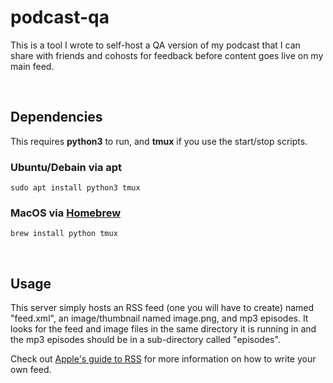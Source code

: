 # podcast-qa

This is a tool I wrote to self-host a QA version of my podcast that I can share with friends and cohosts for feedback before content goes live on my main feed.

<br>

## Dependencies

This requires **python3** to run, and **tmux** if you use the start/stop scripts.

### Ubuntu/Debain via apt

`sudo apt install python3 tmux`

### MacOS via [Homebrew](https://brew.sh/)

`brew install python tmux`

<br>

## Usage

This server simply hosts an RSS feed (one you will have to create) named "feed.xml", an image/thumbnail named image.png, and mp3 episodes. It looks for the feed and image files in the same directory it is running in and the mp3 episodes should be in a sub-directory called "episodes".

Check out [Apple's guide to RSS](https://help.apple.com/itc/podcasts_connect/#/itcb54353390) for more information on how to write your own feed.
